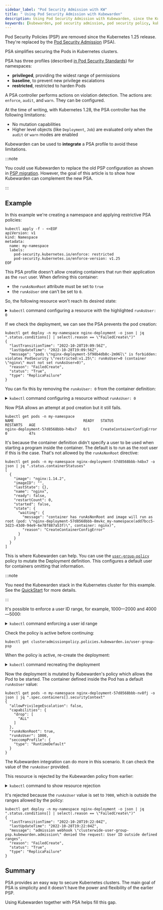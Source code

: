 ```yaml
---
sidebar_label: "Pod Security Admission with KW"
title: " Using Pod Security Admission with Kubewarden"
description: Using Pod Security Admission with Kubewarden, since the Kubernetes 1.25 release.
keywords: [kubewarden, pod security admission, pod security policy, kubernetes]
---
```


<head>
  <link rel="canonical" href="https://docs.kubewarden.io/tasksDir/pod-security-admission-with-kubewarden"/>
</head>

Pod Security Policies (PSP) are removed since the Kubernetes 1.25 release.
They're replaced by the [Pod Security Admission](https://kubernetes.io/docs/concepts/security/pod-security-admission/) (PSA).

PSA simplifies securing the Pods in Kubernetes clusters.

PSA has three profiles (described [in Pod Security Standards](https://kubernetes.io/docs/concepts/security/pod-security-standards/)) for namespaces:

- **privileged**, providing the widest range of permissions
- **baseline**, to prevent new privilege escalations
- **restricted**, restricted to harden Pods

A PSA controller performs actions on violation detection.
The actions are: `enforce`, `audit`, and `warn`.
They can be configured.

At the time of writing, with Kubernetes 1.28, the PSA controller has  the following limitations:

- No mutation capabilities
- Higher level objects (like `Deployment`, `Job`) are evaluated only when the `audit` or `warn` modes are enabled

Kubewarden can be used to **integrate** a PSA profile to avoid these limitations.

:::note

You could use Kubewarden to replace the old PSP configuration as shown in [PSP migration](../tasksDir/psp-migration.md).
However, the goal of this article is to show how Kubewarden can complement the new PSA.

:::

## Example

In this example we're creating a namespace and applying restrictive PSA policies:

```shell
kubectl apply -f - <<EOF
apiVersion: v1
kind: Namespace
metadata:
  name: my-namespace
  labels:
    pod-security.kubernetes.io/enforce: restricted
    pod-security.kubernetes.io/enforce-version: v1.25
EOF
```

This PSA profile doesn't allow creating containers that run their application as the `root` user.
When defining this container:

- the `runAsNonRoot` attribute must be set to `true`
- the `runAsUser` one can't be set to `0`.

So, the following resource won't reach its desired state:

<details>

<summary><code>kubectl</code> command configuring a resource with the highlighted <code>runAsUser: 0</code></summary>

```shell
kubectl apply -n my-namespace -f - <<EOF
apiVersion: apps/v1
kind: Deployment
metadata:
  name: nginx-deployment
  labels:
    app: nginx
spec:
  replicas: 1
  selector:
    matchLabels:
      app: template-nginx
  template:
    metadata:
      labels:
        app: template-nginx
    spec:
      containers:
      - name: nginx
        image: nginx:1.14.2
        securityContext:
          runAsNonRoot: true
// highlight-next-line
          runAsUser: 0
          allowPrivilegeEscalation: false
          capabilities:
            drop:
              - "ALL"
          seccompProfile:
            type: "RuntimeDefault"
        ports:
        - containerPort: 80
EOF
```

</details>

If we check the deployment, we can see the PSA prevents the pod creation:

```shell
kubectl get deploy -n my-namespace nginx-deployment -o json | jq ".status.conditions[] | select(.reason == \"FailedCreate\")"
{
  "lastTransitionTime": "2022-10-28T19:09:56Z",
  "lastUpdateTime": "2022-10-28T19:09:56Z",
  "message": "pods \"nginx-deployment-5f98b4db8c-2m96l\" is forbidden: violates PodSecurity \"restricted:v1.25\": runAsUser=0 (container \"nginx\" must not set runAsUser=0)",
  "reason": "FailedCreate",
  "status": "True",
  "type": "ReplicaFailure"
}
```

You can fix this by removing the `runAsUser: 0` from the container definition:

<details>

<summary><code>kubectl</code> command configuring a resource without <code>runAsUser: 0</code></summary>

```shell
kubectl apply -n my-namespace -f - <<EOF
apiVersion: apps/v1
kind: Deployment
metadata:
  name: nginx-deployment
  labels:
    app: nginx
spec:
  replicas: 1
  selector:
    matchLabels:
      app: template-nginx
  template:
    metadata:
      labels:
        app: template-nginx
    spec:
      containers:
      - name: nginx
        image: nginx:1.14.2
        securityContext:
          runAsNonRoot: true
          allowPrivilegeEscalation: false
          capabilities:
            drop:
              - "ALL"
          seccompProfile:
            type: "RuntimeDefault"

        ports:
        - containerPort: 80
EOF
```

</details>

Now PSA allows an attempt at pod creation but it still fails.

```shell
kubectl get pods -n my-namespace
NAME                                READY   STATUS                       RESTARTS   AGE
nginx-deployment-57d8568bbb-h4bx7   0/1     CreateContainerConfigError   0          47s

```

It's because the container definition didn't specify a user to be used when starting a program inside the container.
The default is to run as the root user if this is the case.
That's not allowed by the `runAsNonRoot` directive:

```shell
kubectl get pods -n my-namespace nginx-deployment-57d8568bbb-h4bx7 -o json | jq ".status.containerStatuses"
[
  {
    "image": "nginx:1.14.2",
    "imageID": "",
    "lastState": {},
    "name": "nginx",
    "ready": false,
    "restartCount": 0,
    "started": false,
    "state": {
      "waiting": {
        "message": "container has runAsNonRoot and image will run as root (pod: \"nginx-deployment-57d8568bbb-8mvkc_my-namespace(add7bcc5-3d23-43d0-94e9-6e78f887a53f)\", container: nginx)",
        "reason": "CreateContainerConfigError"
      }
    }
  }
]
```

This is where Kubewarden can help.
You can use the [`user-group-policy`](https://artifacthub.io/packages/kubewarden/user-group-psp/user-group-psp) policy to mutate the Deployment definition.
This configures a default user for containers omitting that information.

:::note

You need the Kubewarden stack in the Kubernetes cluster for this example.
See the [QuickStart](../quick-start.md) for more details.

:::

It's possible to enforce a user ID range, for example, 1000—2000 and 4000—5000:

<details>

<summary><code>kubectl</code> command enforcing a user id range</summary>

```shell
kubectl apply -f - <<EOF
apiVersion: policies.kubewarden.io/v1
kind: ClusterAdmissionPolicy
metadata:
  name: user-group-psp
spec:
  policyServer: default
  module: registry://ghcr.io/kubewarden/policies/user-group-psp:latest
  rules:
  - apiGroups: ["", "apps"]
    apiVersions: ["v1"]
    resources: ["pods", "deployments"]
    operations:
    - CREATE
    - UPDATE
  mutating: true
  settings:
    run_as_user:
      rule: "MustRunAs"
      overwrite: false
// highlight-start
      ranges:
        - min: 1000
          max: 2000
        - min: 4000
          max: 5000
// highlight-end
    run_as_group:
      rule: "RunAsAny"
    supplemental_groups:
      rule: "RunAsAny"
EOF
```

</details>

Check the policy is active before continuing:

```shell
kubectl get clusteradmissionpolicy.policies.kubewarden.io/user-group-psp
```

When the policy is active, re-create the deployment:

<details>

<summary><code>kubectl</code> command recreating the deployment</summary>

```shell
kubectl delete deployment -n my-namespace nginx-deployment && \
kubectl apply -n my-namespace -f - <<EOF
apiVersion: apps/v1
kind: Deployment
metadata:
  name: nginx-deployment
  labels:
    app: nginx
spec:
  replicas: 1
  selector:
    matchLabels:
      app: template-nginx
  template:
    metadata:
      labels:
        app: template-nginx
    spec:
      containers:
      - name: nginx
        image: nginx:1.14.2
        securityContext:
          runAsNonRoot: true
          allowPrivilegeEscalation: false
          capabilities:
            drop:
              - "ALL"
          seccompProfile:
            type: "RuntimeDefault"

        ports:
        - containerPort: 80
EOF
```

</details>

Now the deployment is mutated by Kubewarden's policy which allows the Pod to be started.
The container defined inside the Pod has a default `runAsUser` value:

```shell
kubectl get pods -n my-namespace nginx-deployment-57d8568bbb-nv8fj -o json | jq ".spec.containers[].securityContext"
{
  "allowPrivilegeEscalation": false,
  "capabilities": {
    "drop": [
      "ALL"
    ]
  },
  "runAsNonRoot": true,
  "runAsUser": 1000,
  "seccompProfile": {
    "type": "RuntimeDefault"
  }
}
```

The Kubewarden integration can do more in this scenario.
It can check the value of the `runAsUser` provided.

This resource is rejected by the Kubewarden policy from earlier:

<details>

<summary><code>kubectl</code> command to show resource rejection</summary>

```shell
kubectl apply -n my-namespace -f - <<EOF
apiVersion: apps/v1
kind: Deployment
metadata:
  name: nginx-deployment2
  labels:
    app: nginx
spec:
  replicas: 1
  selector:
    matchLabels:
      app: template-nginx
  template:
    metadata:
      labels:
        app: template-nginx
    spec:
      containers:
      - name: nginx
        image: nginx:1.14.2
        securityContext:
          runAsNonRoot: true
// highlight-next-line
          runAsUser: 7000
          allowPrivilegeEscalation: false
          capabilities:
            drop:
              - "ALL"
          seccompProfile:
            type: "RuntimeDefault"
        ports:
        - containerPort: 80
EOF
```

</details>

It's rejected because the `runAsUser` value is set to `7000`, which is outside the ranges allowed by the policy:

```shell
kubectl get deploy -n my-namespace nginx-deployment -o json | jq ".status.conditions[] | select(.reason == \"FailedCreate\")"
{
  "lastTransitionTime": "2022-10-28T19:22:04Z",
  "lastUpdateTime": "2022-10-28T19:22:04Z",
  "message": "admission webhook \"clusterwide-user-group-psp.kubewarden.admission\" denied the request: User ID outside defined ranges",
  "reason": "FailedCreate",
  "status": "True",
  "type": "ReplicaFailure"
}
```

## Summary

PSA provides an easy way to secure Kubernetes clusters.
The main goal of PSA is simplicity and it doesn't have the power and flexibility of the earlier PSP.

Using Kubewarden together with PSA helps fill this gap.
